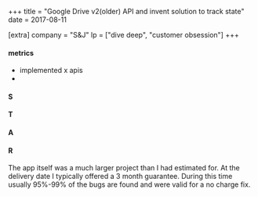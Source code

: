 +++
title = "Google Drive v2(older) API and invent solution to track state"
date = 2017-08-11

[extra]
company = "S&J"
lp = ["dive deep", "customer obsession"]
+++

#### metrics
- implemented x apis
- 

#### S
#### T
#### A
#### R
The app itself was a much larger project than I had estimated for. At the delivery date I typically offered a 3 month guarantee. During this time usually 95%-99% of the bugs are found and were valid for a no charge fix.

